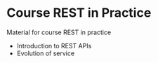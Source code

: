 # Course REST in Practice
Material for course REST in practice

* Introduction to REST APIs
* Evolution of service
